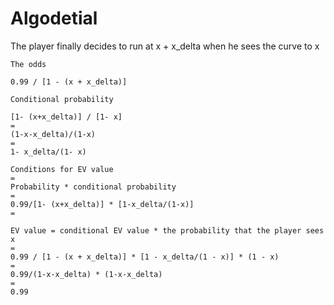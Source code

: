 # Algodetial

The player finally decides to run at x + x_delta when he sees the curve to x

```
The odds

0.99 / [1 - (x + x_delta)]

Conditional probability

[1- (x+x_delta)] / [1- x]
=
(1-x-x_delta)/(1-x)
=
1- x_delta/(1- x)

Conditions for EV value
=
Probability * conditional probability
=
0.99/[1- (x+x_delta)] * [1-x_delta/(1-x)]
=

EV value = conditional EV value * the probability that the player sees x
=
0.99 / [1 - (x + x_delta)] * [1 - x_delta/(1 - x)] * (1 - x)
=
0.99/(1-x-x_delta) * (1-x-x_delta)
=
0.99
```


